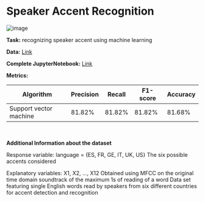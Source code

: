 # Speaker Accent Recognition 




![image](https://github.com/Kmohamedalie/Speaker-Accent-Recognition/assets/63104472/56f983e1-114e-461b-94e4-cf6380e81135)

**Task:** recognizing speaker accent using machine learning


**Data:** [Link](https://archive.ics.uci.edu/dataset/518/speaker+accent+recognition)

**Complete JupyterNotebook:** [Link](https://github.com/Kmohamedalie/Speaker-Accent-Recognition/blob/master/Notebook/SVM%20-%20Speaker%20Accent%20Recognition.ipynb)


**Metrics:**

| Algorithm | Precision | Recall | F1-score | Accuracy |
|-----------|-----------|-------- |----------|----------|
| Support vector machine   | 81.82%    |   81.82% |  81.82%  | 81.68%  |


<br>

**Additional Information about the dataset**

Response variable: 
language = {ES, FR, GE, IT, UK, US} The six possible accents considered

Explanatory variables:
X1, X2, ..., X12 Obtained using MFCC on the original time domain soundtrack of the maximum 1s of reading of a word
Data set featuring single English words read by speakers from six different countries for accent detection and recognition



